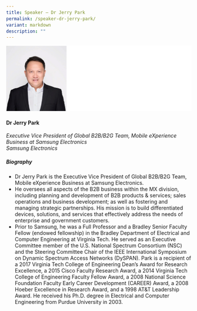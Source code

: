 ```yaml
---
title: Speaker – Dr Jerry Park
permalink: /speaker-dr-jerry-park/
variant: markdown
description: ""
---
```

![](/images/2023%20Speakers/allan%20salim%20cabanlong.png)

#### **Dr Jerry Park**

*Executive Vice President of Global B2B/B2G Team, Mobile eXperience Business at Samsung Electronics <br>
Samsung Electronics*


##### **Biography**
* Dr Jerry Park is the Executive Vice President of Global B2B/B2G Team, Mobile eXperience Business at Samsung Electronics.
* He oversees all aspects of the B2B business within the MX division, including planning and development of B2B products &amp; services; sales operations and business development; as well as fostering and managing strategic partnerships.  His mission is to build differentiated devices, solutions, and services that effectively address the needs of enterprise and government customers.     
* Prior to Samsung, he was a Full Professor and a Bradley Senior Faculty Fellow (endowed fellowship) in the Bradley Department of Electrical and Computer Engineering at Virginia Tech. He served as an Executive Committee member of the U.S. National Spectrum Consortium (NSC)  and the Steering Committee Chair of the IEEE International Symposium on Dynamic Spectrum Access Networks (DySPAN). Park is a recipient of a 2017 Virginia Tech College of Engineering Dean’s Award for Research Excellence, a 2015 Cisco Faculty Research Award, a 2014 Virginia Tech College of Engineering Faculty Fellow Award, a 2008 National Science Foundation Faculty Early Career Development (CAREER) Award, a 2008 Hoeber Excellence in Research Award, and a 1998 AT&amp;T Leadership Award.  He received his Ph.D. degree in Electrical and Computer Engineering from Purdue University in 2003.
